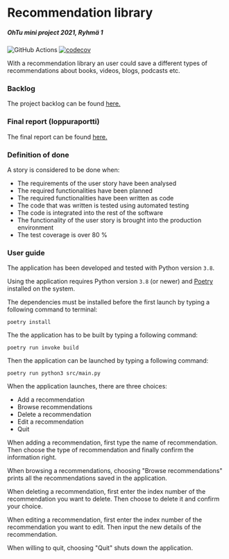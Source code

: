 # Recommendation library
##### OhTu mini project 2021, Ryhmä 1

![GitHub Actions](https://github.com/JimiUrsin/ohtu-miniprojekti/workflows/CI/badge.svg)  [![codecov](https://codecov.io/gh/JimiUrsin/ohtu-miniprojekti/graph/badge.svg?token=7GZAL4FVSR)](https://codecov.io/gh/JimiUrsin/ohtu-miniprojekti/)


With a recommendation library an user could save a different types of recommendations about books, videos, blogs, podcasts etc. 

### Backlog
The project backlog can be found [here.](https://docs.google.com/spreadsheets/d/1ZCnf0xEJmRW_xmrL4qNMVAfHpwGppWr4FDTXN3Vao3w/edit#gid=1)

### Final report (loppuraportti)
The final report can be found [here.](https://docs.google.com/document/d/1qpovECIUg88Y2FXoEFxvmMpB0PRz308Tb4Qv90qqJTk/edit)

### Definition of done
A story is considered to be done when:
- The requirements of the user story have been analysed
- The required functionalities have been planned
- The required functionalities have been written as code
- The code that was written is tested using automated testing
- The code is integrated into the rest of the software
- The functionality of the user story is brought into the production environment
- The test coverage is over 80 %

### User guide
The application has been developed and tested with Python version `3.8`. 

Using the application requires Python version `3.8` (or newer) and [Poetry](https://python-poetry.org/docs/) installed on the system.

The dependencies must be installed before the first launch by typing a following command to terminal:
```shell
poetry install
```
The the application has to be built by typing a following command:
```shell
poetry run invoke build
```

Then the application can be launched by typing a following command:
```shell
poetry run python3 src/main.py
```

When the application launches, there are three choices:
 - Add a recommendation
 - Browse recommendations
 - Delete a recommendation
 - Edit a recommendation
 - Quit

When adding a recommendation, first type the name of recommendation. Then choose the type of recommendation and finally confirm the information right. 

When browsing a recommendations, choosing "Browse recommendations" prints all the recommendations saved in the application. 

When deleting a recommendation, first enter the index number of the recommendation you want to delete. Then choose to delete it and confirm your choice.

When editing a recommendation, first enter the index number of the recommendation you want to edit. Then input the new details of the recommendation.

When willing to quit, choosing "Quit" shuts down the application.



